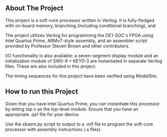 
## About The Project

This project is a soft-core processor written in Verilog. It is fully-fledged with on-board memory, branching (including conditional branching), and 

The project utilizes Verilog for programming the DE1-SOC's FPGA using Intel Quartus Prime,  ARMv7-style assembly, and an assembler script provided by Professor Steven Brown and other contributors.

I/O functionality is also available: a seven-segment display module and an initialization module of SW0-9 + KEY0-3 are instantiated in separate Verilog files. These are also included in this project.

The timing sequences for this project have been verified using ModelSim.

## How to run this Project
Given that you have Intel Quartus Prime, you can instantiate this processor by letting top.v as the top-level module. Ensure that you have an appropriate .qsf file for your device.

Use the sbasm.py script to output to a .mif file to program the soft-core processor with assembly instructions (.s files).
